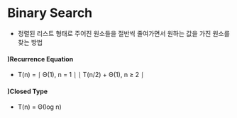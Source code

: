 # Binary Search
- 정렬된 리스트 형태로 주어진 원소들을 절반씩 줄여가면서 원하는 값을 가진 원소를 찾는 방법
#### )Recurrence Equation
- T(n) = ⎰ Θ(1),          n = 1 ⎱
         ⎱ T(n/2) + Θ(1), n ≥ 2 ⎰
#### )Closed Type

- T(n) = Θ(log n)